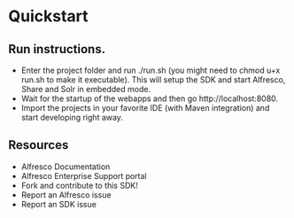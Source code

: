 # Quickstart #

## Run instructions.

* Enter the project folder and run ./run.sh (you might need to chmod u+x run.sh to make it executable). This will setup the SDK and start Alfresco, Share and Solr in embedded mode.
* Wait for the startup of the webapps and then go http://localhost:8080.
* Import the projects in your favorite IDE (with Maven integration) and start developing right away.

## Resources

* Alfresco Documentation
* Alfresco Enterprise Support portal
* Fork and contribute to this SDK!
* Report an Alfresco issue
* Report an SDK issue